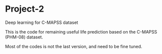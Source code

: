 # Project-2
Deep learning for C-MAPSS dataset

This is the code for remaining useful life prediction based on the C-MAPSS (PHM-08) dataset.

Most of the codes is not the last version, and need to be fine tuned.
